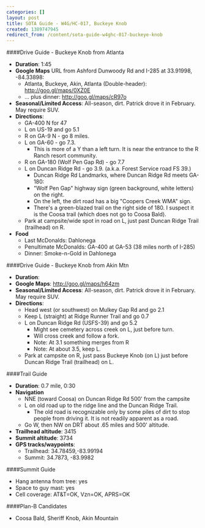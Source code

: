 ```yaml
---
categories: []
layout: post
title: SOTA Guide - W4G/HC-017, Buckeye Knob
created: 1389747945
redirect_from: /content/sota-guide-w4ghc-017-buckeye-knob
---
```

####Drive Guide - Buckeye Knob from Atlanta

* **Duration**: 1:45
* **Google Maps** URL from Ashford Dunwoody Rd and I-285 at 33.91998, -84.33898: 
    * Atlanta, Buckeye, Akin, Atlanta (Double-header): http://goo.gl/maps/0XZ0E
    * ... plus dinner: http://goo.gl/maps/cR97o
* **Seasonal/Limited Access**: All-season, dirt. Patrick drove it in February. May require SUV.
* **Directions**:
    * GA-400 N for 47
    * L on US-19 and go 5.1 
    * R on GA-9 N - go 8 miles.
    * L on GA-60 - go 7.3.
        * This is more of a Y than a left turn. It is near the entrance to the R Ranch resort community.
    * R on GA-180 (Wolf Pen Gap Rd) - go 7.7
    * L on Duncan Ridge Rd - go 3.9. (a.k.a. Forest Service road FS 39.)
        * Duncan Ridge Rd Landmarks, where Duncan Ridge Rd meets GA-180:
        * "Wolf Pen Gap" highway sign (green background, white letters) on the right.
        * On the left, the dirt road has a big "Coopers Creek WMA" sign.
        * There's a green-blazed trail on the right side of 180. I suspect it is the Coosa trail (which does not go to Coosa Bald).
    * Park at campsite/wide spot in road on L, just past Duncan Ridge Trail (trailhead) on R.
* **Food**
    * Last McDonalds: Dahlonega
    * Penultimate McDonalds: GA-400 at GA-53 (38 miles north of I-285)
    * Dinner: Smoke-n-Gold in Dahlonega

####Drive Guide - Buckeye Knob from Akin Mtn

* **Duration**: 
* **Google Maps**: http://goo.gl/maps/h64zm
* **Seasonal/Limited Access**: All-season, dirt. Patrick drove it in February. May require SUV.
* **Directions**:
    * Head west (or southwest) on Mulkey Gap Rd and go 2.1
    * Keep L (straight) at Ridge Runner Trail and go 0.7
    * L on Duncan Ridge Rd  (USFS-39) and go 5.2
        * Might see cemetery across creek on L, just before turn.
        * Will cross creek and follow a fork.
        * Note: At 3.1 something merges from R
        * Note: At about 3.5, keep L.
    * Park at campsite on R, just pass Buckeye Knob (on L) just before Duncan Ridge Trail (trailhead) on L.

####Trail Guide

* **Duration**: 0.7 mile, 0:30
* **Navigation** 
    * NNE (toward Coosa) on Duncan Ridge Rd 500' from the campsite
    * L on old road up to the ridge line and the Duncan Ridge Trail. 
        * The old road is recognizable only by some piles of dirt to stop people from driving it.  It is not readily apparent as a road.
    * Go W, then NW on DRT about .65 miles and 500' altitude.
* **Trailhead altitude**: 3415
* **Summit altitude**: 3734
* **GPS tracks/waypoints**:
    * Trailhead: 34.78459,-83.99194
    * Summit: 34.7873, -83.9982
    
####Summit Guide

* Hang antenna from tree: yes
* Space to guy mast: yes
* Cell coverage: AT&T=OK, Vzn=OK, APRS=OK

####Plan-B Candidates

* Coosa Bald, Sheriff Knob, Akin Mountain
